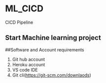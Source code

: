 # ML_CICD
CICD Pipeline

## Start Machine learning project


##Software and Account requirements

1. Git hub account
2. Heroku account
3. VS code IDE
4. Git cli(https://git-scm.com/downlaods)